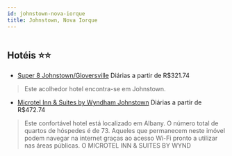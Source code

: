 ```yaml
---
id: johnstown-nova-iorque
title: Johnstown, Nova Iorque
---
```


<center><img src="http://photos.hotelbeds.com/giata/55/555004/555004a_hb_a_001.jpg" alt="" /></center>


## Hotéis ⭐️⭐️

-    [Super 8 Johnstown/Gloversville](https://www.hurb.com/aud/https://www.hurb.com/hoteis/johnstown/super-8-johnstown-gloversville-JNP-JP851508?cmp=18055) Diárias a partir de R$321.74
   > Este acolhedor hotel encontra-se em Johnstown. 
-    [Microtel Inn & Suites by Wyndham Johnstown](https://www.hurb.com/aud/https://www.hurb.com/hoteis/johnstown/microtel-inn-suites-by-wyndham-johnstown-JNP-JP292104?cmp=18055) Diárias a partir de R$472.74
   > Este confortável hotel está localizado em Albany. O número total de quartos de hóspedes é de 73. Aqueles que permanecem neste imóvel podem navegar na internet graças ao acesso Wi-Fi pronto a utilizar nas áreas públicas. O MICROTEL INN &amp; SUITES BY WYND
